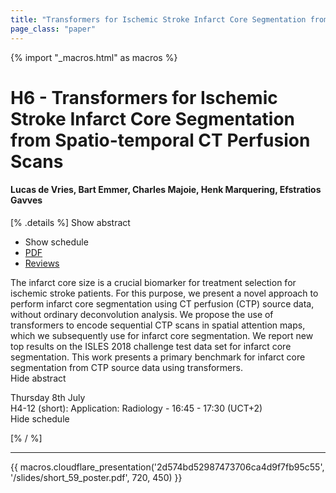 ```yaml
---
title: "Transformers for Ischemic Stroke Infarct Core Segmentation from Spatio-temporal CT Perfusion Scans"
page_class: "paper"
---
```


{% import "_macros.html" as macros %}

# H6 - Transformers for Ischemic Stroke Infarct Core Segmentation from Spatio-temporal CT Perfusion Scans

#### Lucas de Vries, Bart Emmer, Charles Majoie, Henk Marquering, Efstratios Gavves

[% .details %]
<a class="toggle_visibility" data-selector=".abstract" data-level="3">Show abstract</a>
- <a class="toggle_visibility" data-selector=".schedule" data-level="3">Show schedule</a>
- <a href="https://openreview.net/pdf?id=CSNQMsxteqm">PDF</a>
- <a href="https://openreview.net/forum?id=CSNQMsxteqm">Reviews</a>

<p>
    <span class="abstract">
        The infarct core size is a crucial biomarker for treatment selection for ischemic stroke patients. For this purpose, we present a novel approach to perform infarct core segmentation using CT perfusion (CTP) source data, without ordinary deconvolution analysis. We propose the use of transformers to encode sequential CTP scans in spatial attention maps, which we subsequently use for infarct core segmentation. We report new top results on the ISLES 2018 challenge test data set for infarct core segmentation. This work presents a primary benchmark for infarct core segmentation from CTP source data using transformers.
        <br>
        <span class="actions"><a class="toggle_visibility" data-level="2">Hide abstract</a></span>
    </span>
</p>

<p>
    <span class="schedule">
         Thursday 8th July<br>H4-12 (short): Application: Radiology - 16:45 - 17:30 (UCT+2)
        <br>
        <span class="actions"><a class="toggle_visibility" data-level="2">Hide schedule</a></span>
    </span>
</p>

[% / %]


---

{{ macros.cloudflare_presentation('2d574bd52987473706ca4d9f7fb95c55', '/slides/short_59_poster.pdf', 720, 450) }}
